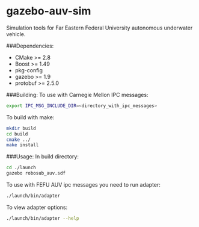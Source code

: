gazebo-auv-sim
==============

Simulation tools for Far Eastern Federal University autonomous underwater vehicle.


###Dependencies:
+ CMake >= 2.8
+ Boost >= 1.49
+ pkg-config
+ gazebo >= 1.9
+ protobuf >= 2.5.0
 
###Building:
To use with Carnegie Mellon IPC messages:
```bash
export IPC_MSG_INCLUDE_DIR=<directory_with_ipc_messages> 
```

To build with make:
```bash
mkdir build
cd build
cmake ../ 
make install
``` 

###Usage:
In build directory:
```bash
cd ./launch
gazebo robosub_auv.sdf
```

To use with FEFU AUV ipc messages you need to run adapter:
```bash
./launch/bin/adapter
```

To view adapter options:
```bash
./launch/bin/adapter --help
```
